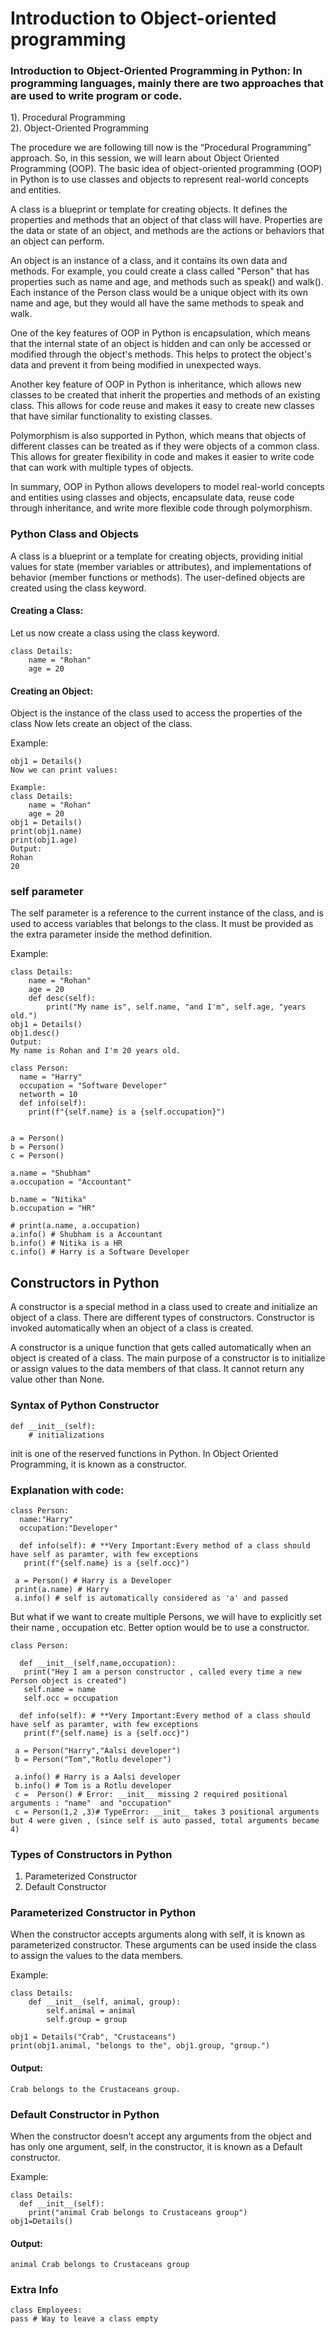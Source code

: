 # Introduction to Object-oriented programming

### Introduction to Object-Oriented Programming in Python: In programming languages, mainly there are two approaches that are used to write program or code.
1). Procedural Programming  
2). Object-Oriented Programming  

The procedure we are following till now is the “Procedural Programming” approach. So, in this session, we will learn about Object Oriented Programming (OOP). The basic idea of object-oriented programming (OOP) in Python is to use classes and objects to represent real-world concepts and entities.

A class is a blueprint or template for creating objects. It defines the properties and methods that an object of that class will have. Properties are the data or state of an object, and methods are the actions or behaviors that an object can perform.

An object is an instance of a class, and it contains its own data and methods. For example, you could create a class called "Person" that has properties such as name and age, and methods such as speak() and walk(). Each instance of the Person class would be a unique object with its own name and age, but they would all have the same methods to speak and walk.

One of the key features of OOP in Python is encapsulation, which means that the internal state of an object is hidden and can only be accessed or modified through the object's methods. This helps to protect the object's data and prevent it from being modified in unexpected ways.

Another key feature of OOP in Python is inheritance, which allows new classes to be created that inherit the properties and methods of an existing class. This allows for code reuse and makes it easy to create new classes that have similar functionality to existing classes.

Polymorphism is also supported in Python, which means that objects of different classes can be treated as if they were objects of a common class. This allows for greater flexibility in code and makes it easier to write code that can work with multiple types of objects.

In summary, OOP in Python allows developers to model real-world concepts and entities using classes and objects, encapsulate data, reuse code through inheritance, and write more flexible code through polymorphism.

### Python Class and Objects
A class is a blueprint or a template for creating objects, providing initial values for state (member variables or attributes), and implementations of behavior (member functions or methods). The user-defined objects are created using the class keyword.

#### Creating a Class:
Let us now create a class using the class keyword.
```
class Details:
    name = "Rohan"
    age = 20

```
#### Creating an Object:
Object is the instance of the class used to access the properties of the class Now lets create an object of the class.

Example:
```
obj1 = Details()
Now we can print values:

Example:
class Details:
    name = "Rohan"
    age = 20
obj1 = Details()
print(obj1.name)
print(obj1.age)
Output:
Rohan
20
```

### self parameter
The self parameter is a reference to the current instance of the class, and is used to access variables that belongs to the class.
It must be provided as the extra parameter inside the method definition.

Example:
```
class Details:
    name = "Rohan"
    age = 20
    def desc(self):
        print("My name is", self.name, "and I'm", self.age, "years old.")
obj1 = Details()
obj1.desc()
Output:
My name is Rohan and I'm 20 years old.
```
```
class Person:
  name = "Harry"
  occupation = "Software Developer"
  networth = 10
  def info(self):
    print(f"{self.name} is a {self.occupation}")


a = Person()
b = Person()
c = Person()

a.name = "Shubham"
a.occupation = "Accountant"

b.name = "Nitika"
b.occupation = "HR"

# print(a.name, a.occupation)
a.info() # Shubham is a Accountant
b.info() # Nitika is a HR
c.info() # Harry is a Software Developer
```
## Constructors in Python
A constructor is a special method in a class used to create and initialize an object of a class. There are different types of constructors. Constructor is invoked automatically when an object of a class is created.

A constructor is a unique function that gets called automatically when an object is created of a class. The main purpose of a constructor is to initialize or assign values to the data members of that class. It cannot return any value other than None.

### Syntax of Python Constructor
```
def __init__(self):
	# initializations
```
init is one of the reserved functions in Python. In Object Oriented Programming, it is known as a constructor.

### Explanation with code:
```
class Person:
  name:"Harry"
  occupation:"Developer"

  def info(self): # **Very Important:Every method of a class should have self as paramter, with few exceptions
   print(f"{self.name} is a {self.occ}")

 a = Person() # Harry is a Developer
 print(a.name) # Harry
 a.info() # self is automatically considered as 'a' and passed

```
But what if we want to create multiple Persons, we will have to explicitly set their name , occupation etc. Better option would be to use a constructor.

```
class Person:

  def __init__(self,name,occupation):
   print("Hey I am a person constructor , called every time a new Person object is created")
   self.name = name
   self.occ = occupation

  def info(self): # **Very Important:Every method of a class should have self as paramter, with few exceptions
   print(f"{self.name} is a {self.occ}")

 a = Person("Harry","Aalsi developer")
 b = Person("Tom","Rotlu developer")
 
 a.info() # Harry is a Aalsi developer
 b.info() # Tom is a Rotlu developer
 c =  Person() # Error: __init__ missing 2 required positional arguments : "name"  and "occupation"
 c = Person(1,2 ,3)# TypeError: __init__ takes 3 positional arguments but 4 were given , (since self is auto passed, total arguments became 4)

```
### Types of Constructors in Python

1. Parameterized Constructor
2. Default Constructor
 ### Parameterized Constructor in Python
When the constructor accepts arguments along with self, it is known as parameterized constructor.
These arguments can be used inside the class to assign the values to the data members.

Example:
```
class Details:
    def __init__(self, animal, group):
        self.animal = animal
        self.group = group

obj1 = Details("Crab", "Crustaceans")
print(obj1.animal, "belongs to the", obj1.group, "group.")
```
#### Output:
```
Crab belongs to the Crustaceans group.
```
### Default Constructor in Python
When the constructor doesn't accept any arguments from the object and has only one argument, self, in the constructor, it is known as a Default constructor.

Example:
```
class Details:
  def __init__(self):
    print("animal Crab belongs to Crustaceans group")
obj1=Details()
```
#### Output:
```
animal Crab belongs to Crustaceans group
```
### Extra Info
```
class Employees:
pass # Way to leave a class empty
```
